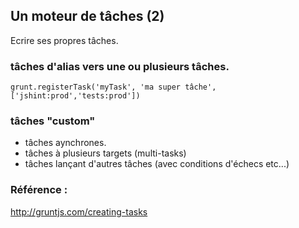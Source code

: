 ##  Un moteur de tâches (2)

Ecrire ses propres tâches.

### tâches d'alias vers une ou plusieurs tâches. 
```` 
grunt.registerTask('myTask', 'ma super tâche', ['jshint:prod','tests:prod']) 
````

### tâches "custom"
- tâches aynchrones.
- tâches à plusieurs targets (multi-tasks)
- tâches lançant d'autres tâches (avec conditions d'échecs etc...)

### Référence : 
http://gruntjs.com/creating-tasks